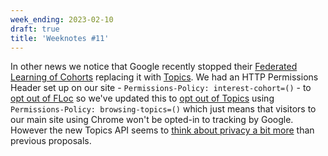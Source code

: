 ```yaml
---
week_ending: 2023-02-10
draft: true
title: 'Weeknotes #11'
---
```


In other news we notice that Google recently stopped their [Federated Learning of Cohorts](https://privacysandbox.com/proposals/floc) replacing it with [Topics](https://privacysandbox.com/proposals/topics/). We had an HTTP Permissions Header set up on our site - `Permissions-Policy: interest-cohort=()` - to [opt out of FLoc](https://plausible.io/blog/google-floc#how-to-opt-out-of-floc-as-a-web-developer-set-a-permissions-policy) so we've updated this to [opt out of Topics](https://github.com/patcg-individual-drafts/topics#specific-details) using `Permissions-Policy: browsing-topics=()` which just means that visitors to our main site using Chrome won't be opted-in to tracking by Google. However the new Topics API seems to [think about privacy a bit more](https://github.com/patcg-individual-drafts/topics#privacy-goals) than previous proposals.
